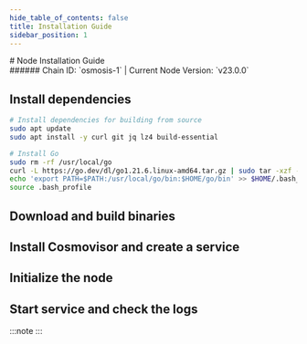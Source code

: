 ```yaml
---
hide_table_of_contents: false
title: Installation Guide
sidebar_position: 1
---
```


<div class="h1-with-icon icon-osmosis">
# Node Installation Guide
</div>
###### Chain ID: `osmosis-1` | Current Node Version: `v23.0.0`

## Install dependencies

```bash
# Install dependencies for building from source
sudo apt update
sudo apt install -y curl git jq lz4 build-essential

# Install Go
sudo rm -rf /usr/local/go
curl -L https://go.dev/dl/go1.21.6.linux-amd64.tar.gz | sudo tar -xzf - -C /usr/local
echo 'export PATH=$PATH:/usr/local/go/bin:$HOME/go/bin' >> $HOME/.bash_profile
source .bash_profile
```

## Download and build binaries

## Install Cosmovisor and create a service

## Initialize the node

## Start service and check the logs

:::note  :::